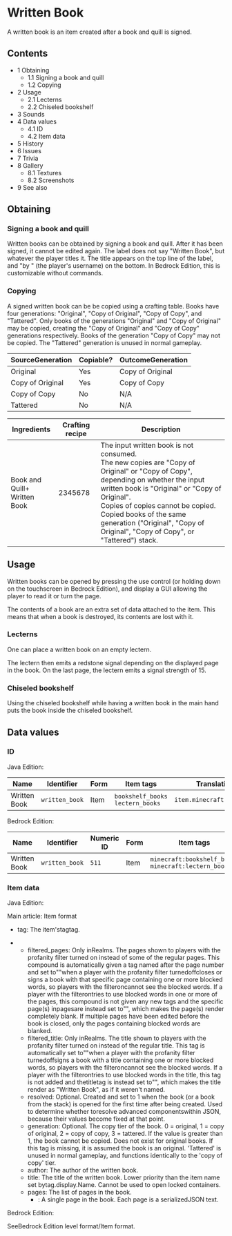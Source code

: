 # Written Book
A written book is an item created after a book and quill is signed.

## Contents
- 1 Obtaining
	- 1.1 Signing a book and quill
	- 1.2 Copying
- 2 Usage
	- 2.1 Lecterns
	- 2.2 Chiseled bookshelf
- 3 Sounds
- 4 Data values
	- 4.1 ID
	- 4.2 Item data
- 5 History
- 6 Issues
- 7 Trivia
- 8 Gallery
	- 8.1 Textures
	- 8.2 Screenshots
- 9 See also

## Obtaining
### Signing a book and quill
Written books can be obtained by signing a book and quill. After it has been signed, it cannot be edited again. The label does not say "Written Book", but whatever the player titles it. The title appears on the top line of the label, and "by <player>" (the player's username) on the bottom. In Bedrock Edition, this is customizable without commands.

### Copying
A signed written book can be be copied using a crafting table. Books have four generations: "Original", "Copy of Original", "Copy of Copy", and "Tattered". Only books of the generations "Original" and "Copy of Original" may be copied, creating the "Copy of Original" and "Copy of Copy" generations respectively. Books of the generation "Copy of Copy" may not be copied. The "Tattered" generation is unused in normal gameplay.

| SourceGeneration | Copiable? | OutcomeGeneration |
|------------------|-----------|-------------------|
| Original         | Yes       | Copy of Original  |
| Copy of Original | Yes       | Copy of Copy      |
| Copy of Copy     | No        | N/A               |
| Tattered         | No        | N/A               |

| Ingredients                      | Crafting recipe | Description                                                                                                                                                                                                                                                                                                                                 |
|----------------------------------|-----------------|---------------------------------------------------------------------------------------------------------------------------------------------------------------------------------------------------------------------------------------------------------------------------------------------------------------------------------------------|
| Book and Quill+<br/>Written Book | 2345678         | The input written book is not consumed.<br/>The new copies are "Copy of Original" or "Copy of Copy", depending on whether the input written book is "Original" or "Copy of Original".<br/>Copies of copies cannot be copied.<br/>Copied books of the same generation ("Original", "Copy of Original", "Copy of Copy", or "Tattered") stack. |

## Usage
Written books can be opened by pressing the use control (or holding down on the touchscreen in Bedrock Edition), and display a GUI allowing the player to read it or turn the page.

The contents of a book are an extra set of data attached to the item. This means that when a book is destroyed, its contents are lost with it.

### Lecterns
One can place a written book on an empty lectern.

The lectern then emits a redstone signal depending on the displayed page in the book. On the last page, the lectern emits a signal strength of 15.

### Chiseled bookshelf
Using the chiseled bookshelf while having a written book in the main hand puts the book inside the chiseled bookshelf.

## Data values
### ID
Java Edition:

| Name         | Identifier     | Form | Item tags                             | Translation key               |
|--------------|----------------|------|---------------------------------------|-------------------------------|
| Written Book | `written_book` | Item | `bookshelf_books`<br/>`lectern_books` | `item.minecraft.written_book` |

Bedrock Edition:

| Name         | Identifier     | Numeric ID | Form | Item tags                                                 | Translation key          |
|--------------|----------------|------------|------|-----------------------------------------------------------|--------------------------|
| Written Book | `written_book` | `511`      | Item | `minecraft:bookshelf_books`<br/>`minecraft:lectern_books` | `item.written_book.name` |

### Item data
Java Edition:

Main article: Item format
- tag: The item'stagtag.

- 
	- filtered_pages: Only inRealms. The pages shown to players with the profanity filter turned on instead of some of the regular pages. This compound is automatically given a tag named after the page number and set to""when a player with the profanity filter turnedoffcloses or signs a book with that specific page containing one or more blocked words, so players with the filteroncannot see the blocked words. If a player with the filterontries to use blocked words in one or more of the pages, this compound is not given any new tags and the specific page(s) inpagesare instead set to"", which makes the page(s) render completely blank. If multiple pages have been edited before the book is closed, only the pages containing blocked words are blanked.
	- filtered_title: Only inRealms. The title shown to players with the profanity filter turned on instead of the regular title. This tag is automatically set to""when a player with the profanity filter turnedoffsigns a book with a title containing one or more blocked words, so players with the filteroncannot see the blocked words. If a player with the filterontries to use blocked words in the title, this tag is not added and thetitletag is instead set to"", which makes the title render as "Written Book", as if it weren't named.
	- resolved: Optional. Created and set to 1 when the book (or a book from the stack) is opened for the first time after being created. Used to determine whether toresolve advanced componentswithin JSON, because their values become fixed at that point.
	- generation: Optional. The copy tier of the book. 0 = original, 1 = copy of original, 2 = copy of copy, 3 = tattered. If the value is greater than 1, the book cannot be copied. Does not exist for original books. If this tag is missing, it is assumed the book is an original. 'Tattered' is unused in normal gameplay, and functions identically to the 'copy of copy' tier.
	- author: The author of the written book.
	- title: The title of the written book. Lower priority than the item name set bytag.display.Name. Cannot be used to open locked containers.
	- pages: The list of pages in the book.
		- : A single page in the book. Each page is a serializedJSON text.

Bedrock Edition:

SeeBedrock Edition level format/Item format.

